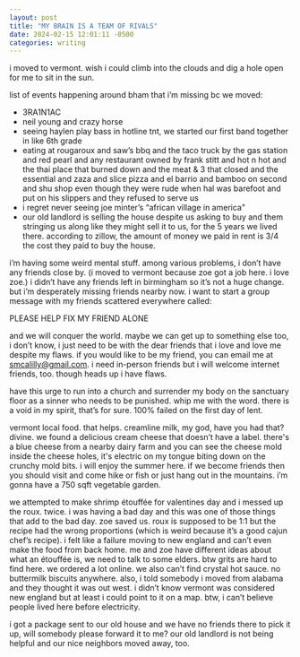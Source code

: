 ```yaml
---
layout: post
title: "MY BRAIN IS A TEAM OF RIVALS"
date: 2024-02-15 12:01:11 -0500
categories: writing
---
```


i moved to vermont. wish i could climb into the clouds and dig a hole open for me to sit in the sun.

list of events happening around bham that i’m missing bc we moved:
- 3RA1N1AC
- neil young and crazy horse
- seeing haylen play bass in hotline tnt, we started our first band together in like 6th grade
- eating at rougaroux and saw’s bbq and the taco truck by the gas station and red pearl and any restaurant owned by frank stitt and hot n hot and the thai place that burned down and the meat & 3 that closed and the essential and zaza and slice pizza and el barrio and bamboo on second and shu shop even though they were rude when hal was barefoot and put on his slippers and they refused to serve us
- i regret never seeing joe minter’s “african village in america"
- our old landlord is selling the house despite us asking to buy and them stringing us along like they might sell it to us, for the 5 years we lived there. according to zillow, the amount of money we paid in rent is 3/4 the cost they paid to buy the house.

i’m having some weird mental stuff. among various problems, i don’t have any friends close by. (i moved to vermont because zoe got a job here. i love zoe.) i didn’t have any friends left in birmingham so it’s not a huge change. but i’m desperately missing friends nearby now. i want to start a group message with my friends scattered everywhere called:

PLEASE HELP FIX MY FRIEND ALONE

and we will conquer the world. maybe we can get up to something else too, i don’t know, i just need to be with the dear friends that i love and love me despite my flaws. if you would like to be my friend, you can email me at smcalilly@gmail.com. i need in-person friends but i will welcome internet friends, too. though heads up i have flaws.

have this urge to run into a church and surrender my body on the sanctuary floor as a sinner who needs to be punished. whip me with the word. there is a void in my spirit, that’s for sure. 100% failed on the first day of lent.

vermont local food. that helps. creamline milk, my god, have you had that? divine. we found a delicious cream cheese that doesn’t have a label. there's a blue cheese from a nearby dairy farm and you can see the cheese mold inside the cheese holes, it's electric on my tongue biting down on the crunchy mold bits. i will enjoy the summer here. if we become friends then you should visit and come hike or fish or just hang out in the mountains. i’m gonna have a 750 sqft vegetable garden.

we attempted to make shrimp étouffée for valentines day and i messed up the roux. twice. i was having a bad day and this was one of those things that add to the bad day. zoe saved us. roux is supposed to be 1:1 but the recipe had the wrong proportions (which is weird because it’s a good cajun chef’s recipe). i felt like a failure moving to new england and can’t even make the food from back home. me and zoe have different ideas about what an étouffée is, we need to talk to some elders. btw grits are hard to find here. we ordered a lot online. we also can’t find crystal hot sauce. no buttermilk biscuits anywhere. also, i told somebody i moved from alabama and they thought it was out west. i didn’t know vermont was considered new england but at least i could point to it on a map. btw, i can’t believe people lived here before electricity.

i got a package sent to our old house and we have no friends there to pick it up, will somebody please forward it to me? our old landlord is not being helpful and our nice neighbors moved away, too.
